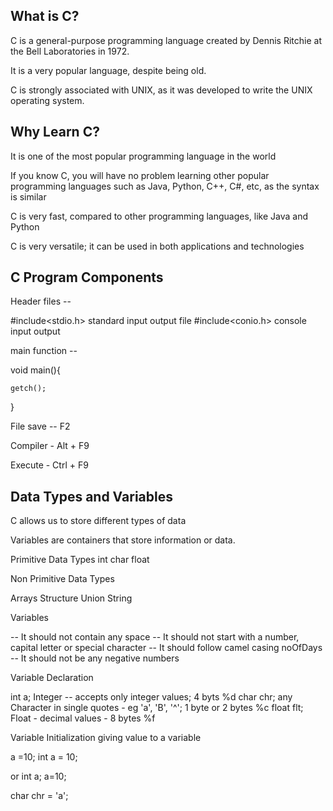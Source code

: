 ## What is C?
C is a general-purpose programming language created by Dennis Ritchie at the Bell Laboratories in 1972.

It is a very popular language, despite being old.

C is strongly associated with UNIX, as it was developed to write the UNIX operating system.

## Why Learn C?

It is one of the most popular programming language in the world

If you know C, you will have no problem learning other popular programming languages such as Java, Python, C++, C#, etc, as the syntax is similar

C is very fast, compared to other programming languages, like Java and Python

C is very versatile; it can be used in both applications and technologies

## C Program Components 

Header files -- 

#include<stdio.h>   standard input output file
#include<conio.h>   console input output

main function -- 

void main(){

    getch();
}

File save -- F2

Compiler -  Alt + F9 

Execute - Ctrl + F9

## Data Types and Variables 

C allows us to store different types of data

Variables are containers that store information or data.

Primitive Data Types
int
char
float

Non Primitive Data Types 

Arrays
Structure
Union
String

Variables 

-- It should not contain any space
-- It should not start with a number, capital letter or special character
-- It should follow camel casing noOfDays
-- It should not be any negative numbers 


Variable Declaration

int a;
Integer -- accepts only integer values; 4 byts  %d
char chr;
any Character in single quotes - eg 'a', 'B', '^';  1 byte or 2 bytes %c
float flt;
Float - decimal values  -  8 bytes %f


Variable Initialization
giving value to a variable

a =10;
int a = 10;

or
int a;
a=10;


char chr = 'a';
